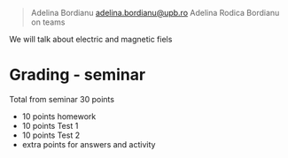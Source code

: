 >  Adelina Bordianu
>  adelina.bordianu@upb.ro
>  Adelina Rodica Bordianu on teams

We will talk about electric and magnetic fiels

# Grading - seminar
Total from seminar 30 points
+ 10 points homework
+ 10 points Test 1
+ 10 points Test 2
+ extra points for answers and activity



